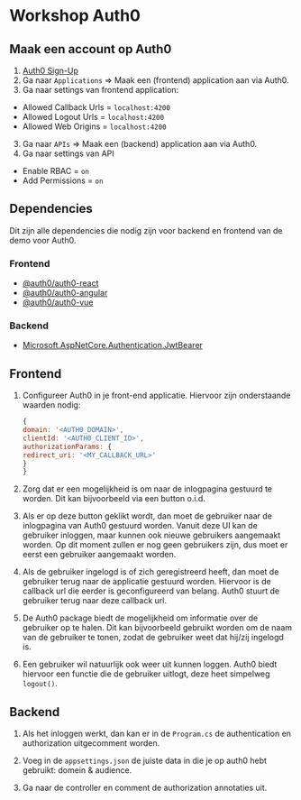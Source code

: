 # Workshop Auth0

## Maak een account op Auth0

1. [Auth0 Sign-Up](https://auth0.com/signup?place=header&type=button&text=sign%20up)
2. Ga naar `Applications` => Maak een (frontend) application aan via Auth0.
3. Ga naar settings van frontend application:

- Allowed Callback Urls = `localhost:4200`
- Allowed Logout Urls = `localhost:4200`
- Allowed Web Origins = `localhost:4200`

3. Ga naar `APIs` => Maak een (backend) application aan via Auth0.
4. Ga naar settings van API

- Enable RBAC = `on`
- Add Permissions = `on`

## Dependencies

Dit zijn alle dependencies die nodig zijn voor backend en frontend van de demo voor Auth0.

### Frontend

- [@auth0/auth0-react](https://www.npmjs.com/package/@auth0/auth0-react)
- [@auth0/auth0-angular](https://www.npmjs.com/package/@auth0/auth0-angular)
- [@auth0/auth0-vue](https://www.npmjs.com/package/@auth0/auth0-vue)

### Backend

- [Microsoft.AspNetCore.Authentication.JwtBearer](https://www.nuget.org/packages/Microsoft.AspNetCore.Authentication.JwtBearer)

## Frontend

1. Configureer Auth0 in je front-end applicatie. Hiervoor zijn onderstaande waarden nodig:

   ```javascript
   {
   domain: '<AUTH0_DOMAIN>',
   clientId: '<AUTH0_CLIENT_ID>',
   authorizationParams: {
   redirect_uri: '<MY_CALLBACK_URL>'
   }
   }
   ```

2. Zorg dat er een mogelijkheid is om naar de inlogpagina gestuurd te worden. Dit kan bijvoorbeeld via een button o.i.d. 

3. Als er op deze button geklikt wordt, dan moet de gebruiker naar de inlogpagina van Auth0 gestuurd worden. Vanuit deze UI kan de gebruiker inloggen, maar kunnen ook nieuwe gebruikers aangemaakt worden. Op dit moment zullen er nog geen gebruikers zijn, dus moet er eerst een gebruiker aangemaakt worden.

4. Als de gebruiker ingelogd is of zich geregistreerd heeft, dan moet de gebruiker terug naar de applicatie gestuurd worden. Hiervoor is de callback url die eerder is geconfigureerd van belang. Auth0 stuurt de gebruiker terug naar deze callback url.

5. De Auth0 package biedt de mogelijkheid om informatie over de gebruiker op te halen. Dit kan bijvoorbeeld gebruikt worden om de naam van de gebruiker te tonen, zodat de gebruiker weet dat hij/zij ingelogd is. 

6. Een gebruiker wil natuurlijk ook weer uit kunnen loggen. Auth0 biedt hiervoor een functie die de gebruiker uitlogt, deze heet simpelweg `logout()`. 


## Backend

1. Als het inloggen werkt, dan kan er in de `Program.cs` de authentication en authorization uitgecomment worden.

2. Voeg in de `appsettings.json` de juiste data in die je op auth0 hebt gebruikt: domein & audience.

3. Ga naar de controller en comment de authorization annotaties uit.
